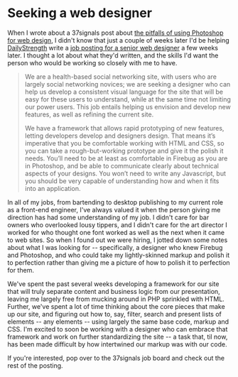 # Seeking a web designer

When I wrote about a 37signals post about <a href="http://blog.rebeccamurphey.com/2008/06/06/skipping-photoshop-for-web-design/">the pitfalls of using Photoshop for web design</a>, I didn't know that just a couple of weeks later I'd be helping <a href="http://dailystrength.org">DailyStrength</a> write a <a href="http://jobs.37signals.com/jobs/4013">job posting for a senior web designer</a> a few weeks later. I thought a lot about what they'd written, and the skills I'd want the person who would be working so closely with me to have.
<blockquote> We are a health-based social networking site, with users who are largely social networking novices; we are seeking a designer who can help us develop a consistent visual language for the site that will be easy for these users to understand, while at the same time not limiting our power users. This job entails helping us envision and develop new features, as well as refining the current site.

We have a framework that allows rapid prototyping of new features, letting developers develop and designers design. That means it’s imperative that you be comfortable working with HTML and CSS, so you can take a rough-but-working prototype and give it the polish it needs. You’ll need to be at least as comfortable in Firebug as you are in Photoshop, and be able to communicate clearly about technical aspects of your designs. You won’t need to write any Javascript, but you should be very capable of understanding how and when it fits into an application.</blockquote>
In all of my jobs, from bartending to desktop publishing to my current role as a front-end engineer, I've always valued it when the person giving me direction has had some understanding of my job. I didn't care for bar owners who overlooked lousy tippers, and I didn't care for the art director I worked for who thought one font worked as well as the next when it came to web sites. So when I found out we were hiring, I jotted down some notes about what I was looking for -- specifically, a designer who knew Firebug and Photoshop, and who could take my lightly-skinned markup and polish it to perfection rather than giving me a picture of how to polish it to perfection for them.

We've spent the past several weeks developing a framework for our site that will truly separate content and business logic from our presentation, leaving me largely free from mucking around in PHP sprinkled with HTML. Further, we've spent a lot of time thinking about the core pieces that make up our site, and figuring out how to, say, filter, search and present lists of elements -- any elements -- using largely the same base code, markup and CSS. I'm excited to soon be working with a designer who can embrace that framework and work on further standardizing the site -- a task that, til now, has been made difficult by how intertwined our markup was with our code.

If you're interested, pop over to the 37signals job board and check out the rest of the posting.